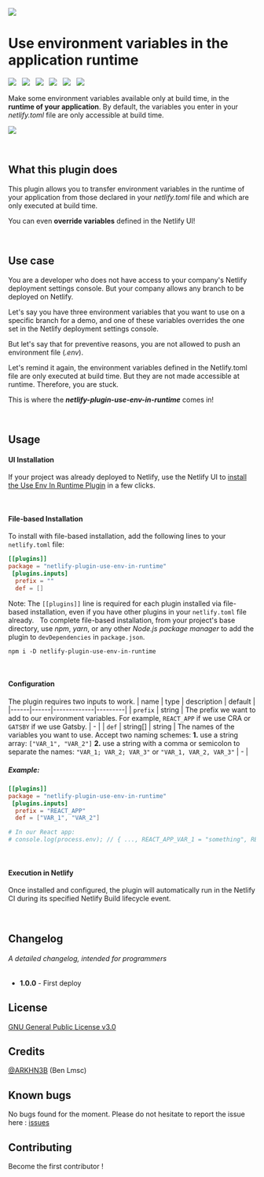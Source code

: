![](https://github.com/ARKHN3B/netlify-plugin-use-env-in-runtime/blob/main/assets/img/promotional-banner.png)

# Use environment variables in the application runtime
![](https://img.shields.io/badge/build-success-success) &nbsp;
![](https://img.shields.io/badge/tests-100%25-success) &nbsp;
![](https://img.shields.io/npm/dw/netlify-plugin-use-env-in-runtime) &nbsp;
![](https://img.shields.io/github/issues/arkhn3b/netlify-plugin-use-env-in-runtime) &nbsp;
![](https://img.shields.io/github/license/arkhn3b/netlify-plugin-use-env-in-runtime) &nbsp;
![](https://img.shields.io/github/stars/arkhn3b/netlify-plugin-use-env-in-runtime?style=social)
&nbsp;

Make some environment variables available only at build time, in the **runtime of your application**.
By default, the variables you enter in your *netlify.toml* file are only accessible at build time.

[![](https://www.netlify.com/img/deploy/button.svg)](
https://app.netlify.com/start/deploy?repository=https://github.com/ARKHN3B/netlify-plugin-use-env-in-runtime
)

&nbsp;
## What this plugin does

This plugin allows you to transfer environment variables in the runtime of your application from those declared in your *netlify.toml* file and which are only executed at build time.

You can even **override variables** defined in the Netlify UI!

&nbsp;
## Use case

You are a developer who does not have access to your company's Netlify deployment settings console. But your company allows any branch to be deployed on Netlify.

Let's say you have three environment variables that you want to use on a specific branch for a demo, and one of these variables overrides the one set in the Netlify deployment settings console.

But let's say that for preventive reasons, you are not allowed to push an environment file (*.env*).

Let's remind it again, the environment variables defined in the Netlify.toml file are only executed at build time. But they are not made accessible at runtime. Therefore, you are stuck.

This is where the ***netlify-plugin-use-env-in-runtime*** comes in!

&nbsp;
## Usage
#### UI Installation
If your project was already deployed to Netlify, use the Netlify UI to [install the Use Env In Runtime Plugin](https://app.netlify.com/plugins/{use-env-in-runtime}/install) in a few clicks.

&nbsp;
#### File-based Installation
To install with file-based installation, add the following lines to your `netlify.toml` file:
```toml
[[plugins]]  
package = "netlify-plugin-use-env-in-runtime"  
 [plugins.inputs]  
  prefix = ""  
  def = []
```
Note: The `[[plugins]]` line is required for each plugin installed via file-based installation, even if you have other plugins in your `netlify.toml` file already.
&nbsp;
To complete file-based installation, from your project's base directory, use *npm*, *yarn*, or any other *Node.js package manager* to add the plugin to `devDependencies` in `package.json`.
```
npm i -D netlify-plugin-use-env-in-runtime
```

&nbsp;
#### Configuration
The plugin requires two inputs to work.
| name | type | description | default |
|------|------|-------------|---------|
| `prefix` | string | The prefix we want to add to our environment variables. For example, `REACT_APP` if we use CRA or `GATSBY` if we use Gatsby. | - |
| `def` | string[] \| string | The names of the variables you want to use. Accept two naming schemes:  **1.** use a string array: `["VAR_1", "VAR_2"]` **2.** use a string with a comma or semicolon to separate the names: `"VAR_1; VAR_2; VAR_3"` or `"VAR_1, VAR_2, VAR_3"`  | - |

##### *Example:*
```toml
[[plugins]]  
package = "netlify-plugin-use-env-in-runtime"  
 [plugins.inputs]  
  prefix = "REACT_APP"  
  def = ["VAR_1", "VAR_2"]

# In our React app:
# console.log(process.env); // { ..., REACT_APP_VAR_1 = "something", REACT_APP_VAR_2 = "something else" }
```

&nbsp;
#### Execution in Netlify
Once installed and configured, the plugin will automatically run in the Netlify CI during its specified Netlify Build lifecycle event.

&nbsp;
## Changelog
###### A detailed changelog, intended for programmers
- **1.0.0** - First deploy

## License
[GNU General Public License v3.0](https://github.com/ARKHN3B/netlify-plugin-use-env-in-runtime/blob/main/LICENSE)

## Credits
[@ARKHN3B](https://github.com/ARKHN3B) (Ben Lmsc)

## Known bugs
No bugs found for the moment. Please do not hesitate to report the issue here : [issues](https://github.com/ARKHN3B/netlify-plugin-use-env-in-runtime/issues)

## Contributing
Become the first contributor ! 
